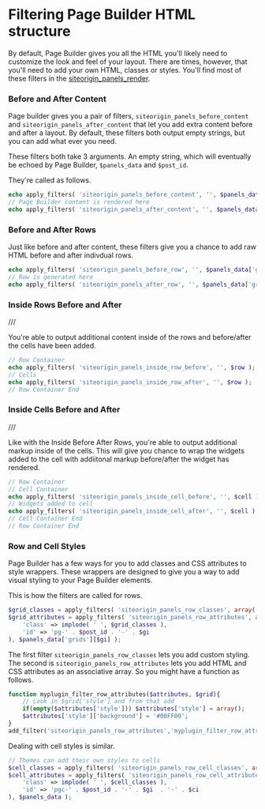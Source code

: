 # Filtering Page Builder HTML structure

By default, Page Builder gives you all the HTML you'll likely need to customize the look and feel of your layout. There are times, however, that you'll need to add your own HTML, classes or styles. You'll find most of these filters in the [siteorigin\_panels\_render](https://github.com/siteorigin/siteorigin-panels/blob/master/siteorigin-panels.php#L738).

### Before and After Content

Page builder gives you a pair of filters, `siteorigin_panels_before_content` and `siteorigin_panels_after_content` that let you add extra content before and after a layout. By default, these filters both output empty strings, but you can add what ever you need.

These filters both take 3 arguments. An empty string, which will eventually be echoed by Page Builder, `$panels_data` and `$post_id`.

They're called as follows.

```php
echo apply_filters( 'siteorigin_panels_before_content', '', $panels_data, $post_id );
// Page Builder content is rendered here
echo apply_filters( 'siteorigin_panels_after_content', '', $panels_data, $post_id );
```

### Before and After Rows

Just like before and after content, these filters give you a chance to add raw HTML before and after indivdual rows.

```php
echo apply_filters( 'siteorigin_panels_before_row', '', $panels_data['grids'][$gi], $grid_attributes );
// Row is generated here
echo apply_filters( 'siteorigin_panels_after_row', '', $panels_data['grids'][$gi], $grid_attributes );
```


### Inside Rows Before and After
///

You're able to output additional content inside of the rows and before/after the cells have been added. 

```php
// Row Container
echo apply_filters( 'siteorigin_panels_inside_row_before', '', $row );
// Cells
echo apply_filters( 'siteorigin_panels_inside_row_after', '', $row );
// Row Container End
```

### Inside Cells Before and After
///

Like with the Inside Before After Rows, you're able to output additional markup inside of the cells. This will give you chance to wrap the widgets added to the cell with addiitonal markup before/after the widget has rendered.

```php
// Row Container
// Cell Container
echo apply_filters( 'siteorigin_panels_inside_cell_before', '', $cell );
// Widgets added to cell
echo apply_filters( 'siteorigin_panels_inside_cell_after', '', $cell )
// Cell Container End
// Row Container End
```


### Row and Cell Styles

Page Builder has a few ways for you to add classes and CSS attributes to style wrappers. These wrappers are designed to give you a way to add visual styling to your Page Builder elements.

This is how the filters are called for rows.

```php
$grid_classes = apply_filters( 'siteorigin_panels_row_classes', array('panel-grid'), $panels_data['grids'][$gi] );
$grid_attributes = apply_filters( 'siteorigin_panels_row_attributes', array(
	'class' => implode( ' ', $grid_classes ),
	'id' => 'pg-' . $post_id . '-' . $gi
), $panels_data['grids'][$gi] );
```

The first filter `siteorigin_panels_row_classes` lets you add custom styling. The second is `siteorigin_panels_row_attributes` lets you add HTML and CSS attributes as an associative array. So you might have a function as follows.

```php
function myplugin_filter_row_attributes($attributes, $grid){
	// Look in $grid['style'] and from that add 
	if(empty($attributes['style'])) $attributes['style'] = array();
	$attributes['style']['background'] = '#00FF00';
}
add_filter('siteorigin_panels_row_attributes','myplugin_filter_row_attributes', 10, 2);
```

Dealing with cell styles is similar.

```php
// Themes can add their own styles to cells
$cell_classes = apply_filters( 'siteorigin_panels_row_cell_classes', array('panel-grid-cell'), $panels_data );
$cell_attributes = apply_filters( 'siteorigin_panels_row_cell_attributes', array(
	'class' => implode( ' ', $cell_classes ),
	'id' => 'pgc-' . $post_id . '-' . $gi  . '-' . $ci
), $panels_data );
```
